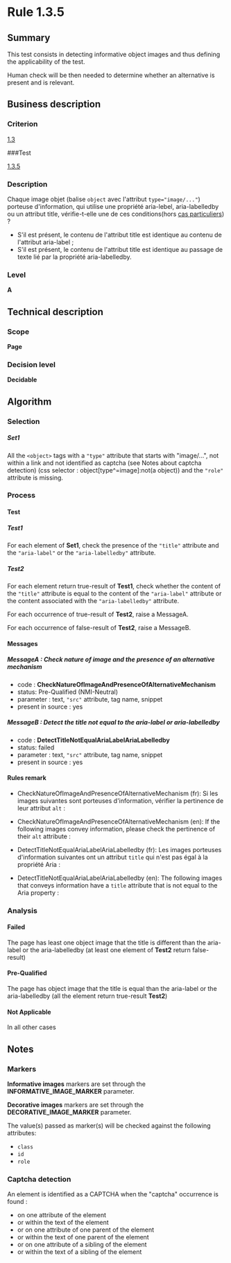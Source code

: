 # Rule 1.3.5

## Summary

This test consists in detecting informative object images and thus defining the applicability of the test.

Human check will be then needed to determine whether an alternative is present and is relevant.

## Business description

### Criterion

[1.3](http://references.modernisation.gouv.fr/rgaa/criteres.html#crit-1-3)

###Test

[1.3.5](http://references.modernisation.gouv.fr/rgaa/criteres.html#test-1-3-5)

### Description

Chaque image objet (balise `object` avec l'attribut `type="image/..."`) porteuse d'information, qui utilise une propri&eacute;t&eacute; aria-lebel, aria-labelledby ou un attribut title, v&eacute;rifie-t-elle une de ces conditions(hors <a href="http://references.modernisation.gouv.fr/rgaa/cas-particuliers.html#cp-1-3" title="Cas particuliers pour le crit&egrave;re 1.3">cas particuliers</a>) ? 
 
 * S'il est présent, le contenu de l'attribut title est identique au contenu de l'attribut aria-label ; 
 * S'il est présent, le contenu de l'attribut title est identique au passage de texte lié par la propriété aria-labelledby.

### Level

**A**

## Technical description

### Scope

**Page**

### Decision level

**Decidable**

## Algorithm

### Selection

##### Set1

All the `<object>` tags with a `"type"` attribute that starts with "image/...", not within a link and not identified as captcha (see Notes about captcha detection)  (css selector : object[type^=image]:not(a object)) and the `"role"` attribute is missing.

### Process

#### Test

##### Test1

For each element of **Set1**, check the presence of the `"title"` attribute and the `"aria-label"` or the `"aria-labelledby"` attribute.

##### Test2

For each element return true-result of **Test1**, check whether the content of the `"title"` attribute is equal to the content of the `"aria-label"` attribute or the content associated with the `"aria-labelledby"` attribute.

For each occurrence of true-result of **Test2**, raise a MessageA.

For each occurrence of false-result of **Test2**, raise a MessageB.

#### Messages

##### MessageA : Check nature of image and the presence of an alternative mechanism

-    code : **CheckNatureOfImageAndPresenceOfAlternativeMechanism** 
-    status: Pre-Qualified (NMI-Neutral)
-    parameter : text, `"src"` attribute, tag name, snippet
-    present in source : yes

##### MessageB : Detect the title not equal to the aria-label or aria-labelledby

-    code : **DetectTitleNotEqualAriaLabelAriaLabelledby** 
-    status: failed
-    parameter : text, `"src"` attribute, tag name, snippet
-    present in source : yes

#### Rules remark

 * CheckNatureOfImageAndPresenceOfAlternativeMechanism (fr): Si les images suivantes sont porteuses d&#39;information, v&eacute;rifier la pertinence de leur attribut <code>alt</code> : 
 * CheckNatureOfImageAndPresenceOfAlternativeMechanism (en): If the following images convey information, please check the pertinence of their <code>alt</code> attribute : 

 * DetectTitleNotEqualAriaLabelAriaLabelledby (fr): Les images porteuses d&#39;information suivantes ont un attribut <code>title</code> qui n'est pas &eacute;gal à la propri&eacute;t&eacute; Aria :
 * DetectTitleNotEqualAriaLabelAriaLabelledby (en): The following images that conveys information have a <code>title</code> attribute that is not equal to the Aria property :

### Analysis

#### Failed

The page has least one object image that the title is different than the aria-label or the aria-labelledby (at least one element of **Test2** return false-result)

#### Pre-Qualified

The page has object image that the title is equal than the aria-label or the aria-labelledby (all the element return true-result **Test2**)

#### Not Applicable 

In all other cases

## Notes

### Markers 

**Informative images** markers are set through the **INFORMATIVE_IMAGE_MARKER** parameter.

**Decorative images** markers are set through the **DECORATIVE_IMAGE_MARKER** parameter.

The value(s) passed as marker(s) will be checked against the following attributes:

- `class`
- `id`
- `role`

### Captcha detection

An element is identified as a CAPTCHA when the "captcha" occurrence is found :

- on one attribute of the element
- or within the text of the element
- or on one attribute of one parent of the element
- or within the text of one parent of the element
- or on one attribute of a sibling of the element
- or within the text of a sibling of the element

